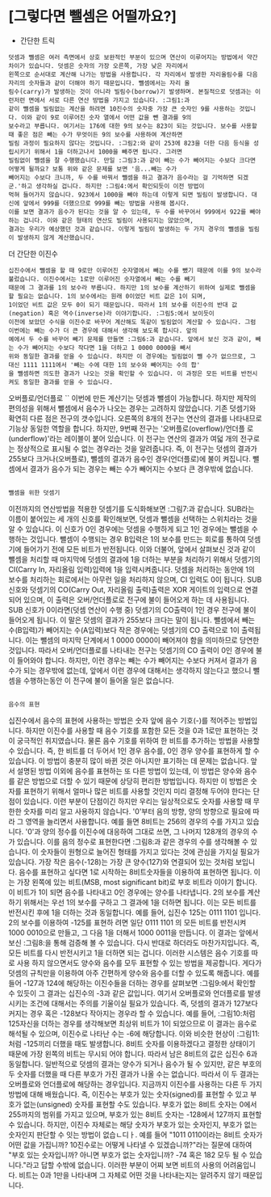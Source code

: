 [그렇다면 뺄셈은 어떨까요?]
===================================================================================================================
* 간단한 트릭
```
덧셈과 뺄셈은 여러 측면에서 상호 보완적인 부분이 있으며 연산이 이루어지는 방법에서 약간 차이가 있습니다. 덧셈은 숫자의 가장 오른쪽, 가장 낮은 자리에서
왼쪽으로 순서대로 계산해 나가는 방법을 사용합니다. 각 자리에서 발생한 자리올림수를 다음 자리의 숫자들과 같이 더해야 하기 때문입니다. 뺄셈에서는 자리 올
림수(carry)가 발생하는 것이 아니라 빌림수(borrow)기 발생하며. 본질적으로 덧셈과는 이런저런 면에서 서로 다른 연산 방법을 가지고 있습니다. :그림1:과
같이 뺄셈을 빌림없는 계산을 하려면 10진수의 숫자중 가장 큰 숫자인 9를 사용하는 것입니다. 이와 같이 9로 이루어진 숫자 열에서 어떤 값을 뺀 결과를 9의
보수라고 부릅니다. 여기서는 176에 대한 9의 보수는 823이 되는 것입니다. 보수를 사용할 때 좋은 점은 빼는 수가 무엇이든 9의 보수를 사용하여 계산하면
빌림 과정이 필요하지 않다는 것입니다. :그림2:와 같이 253에 823을 더한 다음 등식을 성립시키기 위해서 1을 더하고나서 1000을 빼주면 됩니다. 그러면 
빌림없이 뺄셈을 잘 수행했습니다. 만일 :그림3:과 같이 빼는 수가 빼어지는 수보다 크다면 어떻게 될까요? 보통 위와 같은 문제를 보면 '음...빼는 수가
빼어지는 수보다 크니까, 두 수를 바꿔서 뺄셈을 하고 결과가 음수라는 걸 기억하면 되겠군.'하고 생각하실 겁니다. 하지만 :그림4:에서 확인되듯이 이전 방법이
먹혀 들어가지 않습니다. 923에서 1000을 빼야 하는데 이렇게 되면 빌림이 발생합니다. 대신에 앞에서 999를 더했으므로 999를 빼는 방법을 사용해 봅시다.
이를 보면 결과가 음수가 된다는 것을 알 수 있는데, 두 수를 바꾸어서 999에서 922를 빼야 하는 겁니다. 이와 같은 형태의 연산도 빌림이 사용되지는 않았으며,
결과는 우리가 예상했던 것과 같습니다. 이렇게 빌림이 발생하는 두 가지 경우의 뺄셈을 빌림이 발생하지 않게 계산했습니다.
```

더 간단한 이진수
```
십진수에서 뺄셈을 할 때 9로만 이루어진 숫자열에서 빼는 수를 뺐기 때문에 이를 9의 보수라 불렀습니다. 이진수에서는 1로만 이루어진 숫자열에서 빼는 수를 빼기
때문에 그 결과를 1의 보수라 부릅니다. 하지만 1의 보수를 계산하기 위하여 실제로 뺄셈을 할 필요는 없습니다. 1의 보수에서는 원래 0이었던 비트 값은 1이 되며,
1이었던 비트 값은 모두 0이 되기 때문입니다. 따라서 1의 보수를 이진수의 반대 값(negation) 혹은 역수(inverse)라 이야기합니다. :그림5:에서 보이듯이
이전에 보았던 수식을 이진수로 바꾸어 계산해도 똑같이 빌림없이 계산할 수 있습니다. 그럼 이번에는 빼는 수가 더 큰 경우에 대해서 생각해 보도록 합시다. 앞의
예에서 두 수를 바꾸어 빼기 문제를 만들면 :그림6:과 같습니다. 앞에서 보신 것과 같이, 빼는 수가 빼어지는 수보다 작다면 1을 더하고 1 0000 0000을 빼서
위와 동일한 결과를 얻을 수 있습니다. 하지만 이 경우에는 빌림없이 뺄 수가 없으므로, 그 대신 1111 1111에서 '빼는 수에 대한 1의 보수와 빼어지는 수의 합'
을 뺄셈하면 의도한 결과가 나오는 것을 확인할 수 있습니다. 이 과정은 모든 비트를 반전시켜도 동일한 결과를 얻을 수 있습니다.
```

오버플로/언더플로
``
이번에 만든 계산기는 덧셈과 뺄셈이 가능합니다. 하지만 제작의 편의성을 위해서 뺄셈에서 음수가 나오는 경우는 고려하지 않았습니다. 기존 덧셈기와 확연히 다른
점은 전구의 갯수입니다. 오른쪽의 8개의 전구는 연산의 결과를 나타내므로 기능상 동일한 역할을 합니다. 하지만, 9번째 전구는 '오버플로(overflow)/언더플
로(underflow)'라는 레이블이 붙어 있습니다. 이 전구는 연산의 결과가 여덟 개의 전구로는 정상적으로 표시될 수 없는 경우라는 것을 알려줍니다. 즉, 이 전구는
덧셈의 결과가 255보다 크거나(오버플로), 뺄셈의 결과가 음수인 경우(언더플로)에 불이 켜집니다. 뺄셈에서 결과가 음수가 되는 경우는 빼는 수가 빼어지는 수보다
큰 경우밖에 없습니다.
```

뺄셈을 위한 덧셈기
```
이전까지의 연산방법을 적용한 덧셈기를 도식화해보면 :그림7:과 같습니다. SUB라는 이름이 붙어있는 세 개의 신호를 확인해보면, 덧셈과 뺄셈을 선택하는 스위치라는
것을 알 수 있습니다. 이 신호가 0인 경우에는 덧셈을 수행하게 되고 1인 경우에는 뺄셈을 수행하는 것입니다. 뺄셈이 수행되는 경우 B입력은 1의 보수를 만드는
회로를 통하여 덧셈기에 들어가기 전에 모든 비트가 반전됩니다. 이와 더불어, 앞에서 살펴보신 것과 같이 뺄셈을 처리할 때 마지막에 덧셈의 결과에 1을 더하는
부분을 처리하기 위해서 덧셈기의 CI(Carry In, 자리올림 입력)입력에 1을 입력시켜줍니다. 덧셈을 처리하는 동안에 1의 보수를 처리하는 회로에서는 아무런 일을
처리하지 않으며, CI 입력도 0이 됩니다. SUB 신호와 덧셈기의 CO(Carry Out, 자리올림 출력)출력은 XOR 게이트의 입력으로 연결되어 있으며, 이 출력은
오버/언더플로로 전구에 불이 들어오게 하는 데 사용됩니다. SUB 신호가 0이라면(덧셈 연산이 수행 중) 덧셈기의 CO출력이 1인 경우 전구에 불이 들어오게 됩니다.
이 말은 덧셈의 결과가 255보다 크다는 말이 됩니다. 뺄셈에서 빼는 수(B입력)가 빼어지는 수(A입력)보다 작은 경우에는 덧셈기의 CO 출력으로 1이 출력됩니다.
이는 뺄셈의 마지막 단계에서 1 0000 0000이 빼어져야 함을 의미하므로 당연한 것입니다. 따라서 오버/언더플로를 나타내는 전구는 덧셈기의 CO 출력이 0인 경우에
불이 들어와야 합니다. 하지만, 이런 경우는 빼는 수가 빼어지는 수보다 커져서 결과가 음수가 되는 경우밖에 없는데, 앞에서 이런 경우에 대해서는 생각하지 않는다고
했으니 뺄셈을 수행하는동안 이 전구에 불이 들어올 일은 없습니다.
```

음수의 표현
```
십진수에서 음수의 표현에 사용하는 방법은 숫자 앞에 음수 기호(-)를 적어주는 방법입니다. 하지만 이진수를 사용할 때 음수 기호를 포함한 모든 것을 0과 1로만
표현하는 것이 궁극적인 취지였습니다. 물론 음수 기호를 위하여 한 비트를 추가하는 방법을 사용할 수 있습니다. 즉, 한 비트를 더 두어서 1인 경우 음수를, 0인
경우 양수를 표현하게 할 수 있습니다. 이 방법이 충분히 많이 바뀐 것은 아니지만 표기하는 데 문제는 없습니다. 앞서 설명된 방법 이외에 음수를 표현하는 또 다른
방법이 있는데, 이 방법은 양수와 음수를 같은 방법으로 더할 수 있기 때문에 상당히 편리한 방법입니다. 하지만 이 방법은 숫자를 표현하기 위해서 얼마나 많은 비트를
사용할 것인지 미리 결정해 두어야 한다는 단점이 있습니다. 이런 부분이 단점이긴 하지만 우리는 일상적으로도 숫자를 사용할 때 무한한 숫자를 미리 알고 사용하지
않습니다. '0'부터 음의 방향, 양의 방향으로 필요에 따라 그 영역을 늘리면서 사용합니다. 예를 들면 8비트는 256의 경우의 수를 가지고 있습니다. '0'과 양의
정수를 이진수에 대응하여 그대로 쓰면, 그 나머지 128개의 경우의 수가 있습니다. 이를 음의 정수로 표현한다면 :그림8:과 같은 경우의 수를 생각해볼 수 있습니다.
이 숫자들이 원형으로 늘어진 형태를 가지고 있다는 것에 관심을 가지실 필요가 있습니다. 가장 작은 음수(-128)는 가장 큰 양수(127)와 연결되어 있는 것처럼
보입니다. 음수를 표현하고 싶다면 1로 시작하는 8비트숫자들을 이용하여 표현하면 됩니다. 이는 가장 왼쪽에 있는 비트(MSB, most significant bit)로 부호
비트라 이야기 합니다. 이 비트가 1이 되면 음수를 나타내고 0인 경우에는 양수를 나타냅니다. 2의 보수를 계산하기 위해서는 우선 1의 보수를 구하고 그 결과에 1을
더하면 됩니다. 이는 모든 비트를 반전시킨 후에 1을 더하는 것과 동일합니다. 예를 들어, 십진수 125는 0111 1101 입니다. 2의 보수를 이용하여 -125를 표현하
려면 일단 0111 1101 의 모든 비트를 반전시켜 1000 0010으로 만들고, 그 다음 1을 더해서 1000 0011을 만듭니다. 이 결과는 앞에서 보신 :그림8:을 통해
검증해 볼 수 있습니다. 다시 반대로 하더라도 마찬가지입니다. 즉, 모든 비트를 다시 반전시키고 1을 더하면 되는 겁니다. 이러한 시스템은 음수 기호를 따로 사용
하지 않으면서도 양수와 음수를 모두 표현할 수 있는 방법을 제공합니다. 게다가 덧셈의 규칙만을 이용하여 아주 간편하게 양수와 음수를 더할 수 있도록 해줍니다.
예를 들어 -127과 124에 해당하는 이진수들을 더하는 경우를 살펴보면 :그림9:에서 확인할 수 있듯이 그 결과는 십진수의 -3과 같은 값입니다. 여기서 오버플로와
언더플로를 발생시키는 조건에 대해서는 주의를 기울이실 필요가 있습니다. 즉, 덧셈의 결과가 127보다 커지는 경우 혹은 -128보다 작아지는 경우라 할 수 있습니다.
예를 들어, :그림10:처럼 125자신을 더하는 경우를 생각해보면 최상위 비트가 1이 되었으므로 이 결과는 음수로 해석될 수 있으며, 이진수로 나타난 수는 -6에 
해당합니다. 이와 비슷한 현상이 :그림11:처럼 -125끼리 더했을 때도 발생합니다. 8비트 숫자를 이용하겠다고 결정한 상태이기 때문에 가장 왼쪽의 비트는 무시되
어야 합니다. 따라서 남은 8비트의 값은 십진수 6과 동일합니다. 일반적으로 덧셈의 결과는 양수가 되거나 음수가 될 수 있지만, 같은 부호의 두 숫자를 더했을 때
다른 부호가 가진 결과가 나올 수는 없습니다. 따라서 이 두 결과는 오버플로와 언더플로에 해당하는 경우입니다. 지금까지 이진수를 사용하는 다른 두 가지 방법에
대해 배웠습니다. 즉, 이진수는 부호가 있는 숫자(signed)를 표현할 수 있고 부호가 없는(unsigned) 숫자를 표현할 수도 있습니다. 부호가 없는 8비트 숫자는
0에서 255까지의 범위를 가지고 있으며, 부호가 있는 8비트 숫자는 -128에서 127까지 표현할 수 있습니다. 하지만, 이진수 자체로는 해당 숫자가 부호가 있는
숫자인지, 부호가 없는 숫자인지 판단할 수 잇는 방법이 없습ㄴ디ㅏ. 예를 들어 "1011 0110이라는 8비트 숫자가 어떤 값을 가집니까? 10진수로는 어떻게 
나타낼 수 있겠습니까?"라는 질문에 대하여 "부호 있는 숫자입니까? 아니면 부호가 없는 숫자입니까? -74 혹은 182 모두 될 수 있습니다."라고 답할 수밖에
없습니다. 이러한 부분이 어찌 보면 비트의 사용의 어려움입니다. 비트는 0과 1만을 나타내며 그 자체로 어떤 것을 나타내는지는 알려주지 않기 때문입니다.
```